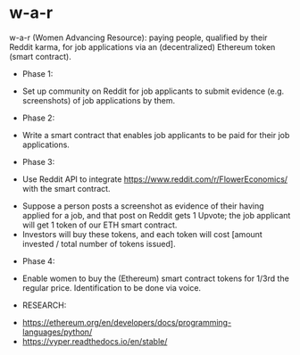 # w-a-r

w-a-r (Women Advancing Resource): paying people, qualified by their Reddit karma, for job applications via an (decentralized) Ethereum token (smart contract).

- Phase 1:

* Set up community on Reddit for job applicants to submit evidence (e.g. screenshots) of job applications by them.

- Phase 2:

* Write a smart contract that enables job applicants to be paid for their job applications.

- Phase 3:

* Use Reddit API to integrate https://www.reddit.com/r/FlowerEconomics/ with the smart contract.

- Suppose a person posts a screenshot as evidence of their having applied for a job, and that post on Reddit gets 1 Upvote; the job applicant will get 1 token of our ETH smart contract.
- Investors will buy these tokens, and each token will cost [amount invested / total number of tokens issued].

* Phase 4:

- Enable women to buy the (Ethereum) smart contract tokens for 1/3rd the regular price. Identification to be done via voice.

- RESEARCH:

* https://ethereum.org/en/developers/docs/programming-languages/python/
* https://vyper.readthedocs.io/en/stable/
